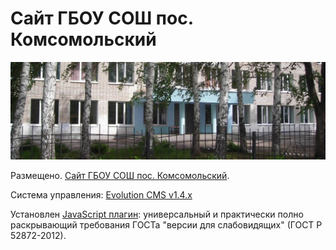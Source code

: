 # Сайт ГБОУ СОШ пос. Комсомольский

![ГБОУ СОШ пос. Комсомольский](0001.jpg "ГБОУ СОШ пос. Комсомольский")

Размещено. [Сайт ГБОУ СОШ пос. Комсомольский].

Система управления: [Evolution CMS v1.4.x]

Установлен [JavaScript плагин]: универсальный и практически полно раскрывающий требования ГОСТа "версии для слабовидящих" (ГОСТ Р 52872-2012).

[Evolution CMS v1.4.x]: https://github.com/evolution-cms/evolution/tree/1.4.x
[JavaScript плагин]: https://bvi.isvek.ru/
[ГОСТ Р 52872-2012]: https://bvi.isvek.ru/gost-p-52872-2012/
[Сайт ГБОУ СОШ пос. Комсомольский]: https://komsomol.minobr63.ru/
